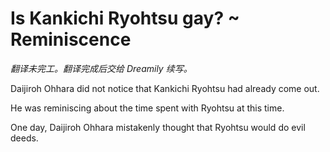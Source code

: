 # Is Kankichi Ryohtsu gay? ~ Reminiscence
_翻译未完工。翻译完成后交给 Dreamily 续写。_

Daijiroh Ohhara did not notice that Kankichi Ryohtsu had already come out.

He was reminiscing about the time spent with Ryohtsu at this time.

One day, Daijiroh Ohhara mistakenly thought that Ryohtsu would do evil deeds.
